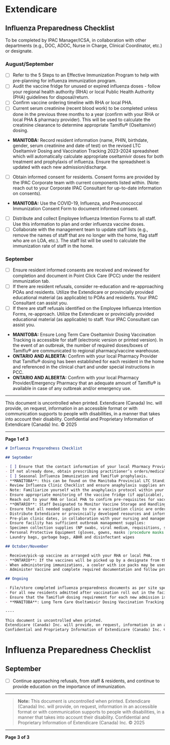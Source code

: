 # Extendicare
## Influenza Preparedness Checklist

To be completed by IPAC Manager/ICSA, in collaboration with other departments (e.g., DOC, ADOC, Nurse in Charge, Clinical Coordinator, etc.) or designate.

### August/September
- [ ] Refer to the 5 Steps to an Effective Immunization Program to help with pre-planning for influenza immunization program.
- [ ] Audit the vaccine fridge for unused or expired influenza doses - follow your regional health authority (RHA) or local Public Health Authority (PHA) guidelines for disposal/return.
- [ ] Confirm vaccine ordering timeline with RHA or local PHA.
- [ ] Current serum creatinine (recent blood work) to be completed unless done in the previous three months to a year (confirm with your RHA or local PHA & pharmacy provider). This will be used to calculate the creatinine clearance to determine appropriate Tamiflu® (Oseltamivir) dosing.
- **MANITOBA:** Record resident information (name, PHIN, birthdate, gender, serum creatinine and date of test) on the revised LTC Oseltamivir Dosing and Vaccination Tracking 2023-2024 spreadsheet which will automatically calculate appropriate oseltamivir doses for both treatment and prophylaxis of influenza. Ensure the spreadsheet is updated with each new admission/discharge.
- [ ] Obtain informed consent for residents. Consent forms are provided by the IPAC Corporate team with current components listed within. (Note: reach out to your Corporate IPAC Consultant for up-to-date information on consents).
- **MANITOBA:** Use the COVID-19, Influenza, and Pneumococcal Immunization Consent Form to document informed consent.
- [ ] Distribute and collect Employee Influenza Intention Forms to all staff. Use this information to plan and order influenza vaccine doses.
- [ ] Collaborate with the management team to update staff lists (e.g., remove the names of staff that are no longer with the home, flag staff who are on LOA, etc.). The staff list will be used to calculate the immunization rate of staff in the home.

### September
- [ ] Ensure resident informed consents are received and reviewed for completion and document in Point Click Care (PCC) under the resident immunization tab.
- [ ] If there are resident refusals, consider re-education and re-approaching POAs and residents. Utilize the Extendicare or provincially provided educational material (as applicable) to POAs and residents. Your IPAC Consultant can assist you.
- [ ] If there are staff refusals identified on the Employee Influenza Intention Forms, re-approach. Utilize the Extendicare or provincially provided educational material (as applicable) to staff. Your IPAC Consultant can assist you.
- **MANITOBA:** Ensure Long Term Care Oseltamivir Dosing Vaccination Tracking is accessible for staff (electronic version or printed version). In the event of an outbreak, the number of required doses/boxes of Tamiflu® are communicated to regional pharmacy/vaccine warehouse.
- **ONTARIO AND ALBERTA:** Confirm with your local Pharmacy Provider that Tamiflu® dosing has been established for each resident in the home and referenced in the clinical chart and under special instructions in PCC.
- **ONTARIO AND ALBERTA:** Confirm with your local Pharmacy Provider/Emergency Pharmacy that an adequate amount of Tamiflu® is available in case of any outbreak and/or emergency use.

----

This document is uncontrolled when printed. Extendicare (Canada) Inc. will provide, on request, information in an accessible format or with communication supports to people with disabilities, in a manner that takes into account their disability. Confidential and Proprietary Information of Extendicare (Canada) Inc. © 2025

----

**Page 1 of 3**

```markdown
# Influenza Preparedness Checklist

## September

- [ ] Ensure that the contact information of your local Pharmacy Provider/Emergency Pharmacy is up-to-date and is available to the home’s management and registered staff/designate.
- If not already done, obtain prescribing practitioner’s orders/medical directive for:
- [ ] Seasonal Influenza Immunization and Tamiflu® prophylaxis.
- **MANITOBA**: this can be found on the Manitoba Provincial LTC Standing Orders.
- Review Influenza Clinic Checklist and ensure anaphylaxis supplies are available (i.e., epinephrine, Benadryl, etc.).
- Note: Familiarize yourself with the anaphylaxis protocol within your province/directive.
- Ensure appropriate monitoring of the vaccine fridge (if applicable), and maintenance of cold chain requirements, in advance of vaccine delivery. See Cold Chain Checklist (IC 02-01-05 A1).
- Reach out to your RHA or local PHA to confirm pre-requisites for vaccine pick up/delivery (e.g., coolers for transportation, and any required education/training).
- **ONTARIO**: Staff Designated to Monitor Vaccine Storage and Handling Practices in the Premises
- Ensure that all needed supplies to run a vaccination clinic are ordered and available. Refer to the Influenza Clinic Supplies Checklist.
- Distribute Extendicare or provincially developed resources and information about the vaccine and benefits of immunization by posting these throughout the home in high traffic areas i.e., elevators, entrances and in home areas. Refer to the National Immunization Campaign information.
- Pre-plan clinic dates, in collaboration with your nursing and management team.
- Ensure facility has sufficient outbreak management supplies:
- Specimen collection supplies (NP swabs, viral medium, requisitions, stool specimen containers)
- Personal Protective Equipment (gloves, gowns, masks [procedure masks and N95 respirators], eye protection)
- Laundry bags, garbage bags, ABHR and disinfectant wipes

## October/November

- Receive/pick-up vaccine as arranged with your RHA or local PHA.
- **ONTARIO**: If the vaccines will be picked up by a designate from the home, ensure that they have the appropriate knowledge, certifications (if applicable), and supplies, as required by your local PHA.
- When administering immunizations, a cooler with ice packs may be used to store the vaccine according to Cold Chain Checklist (IC 02-01-05 A1).
- Administer Vaccine and complete required documentation and follow provincial reporting guidelines.

## Ongoing

- File/store completed influenza preparedness documents as per site specific processes. (i.e., resident consent forms, antiviral calculations, immunization input form for health care providers).
- For all new residents admitted after vaccination roll out in the facility, ensure that an immunization history is obtained to determine need for Influenza immunization.
- Ensure that the Tamiflu® dosing requirement for each new admission is promptly captured by your local Pharmacy Provider/Emergency Pharmacy.
- **MANITOBA**: Long Term Care Oseltamivir Dosing Vaccination Tracking is updated with each new admission.

----

This document is uncontrolled when printed.
Extendicare (Canada) Inc. will provide, on request, information in an accessible format or with communication supports to people with disabilities, in a manner that takes into account their disability.
Confidential and Proprietary Information of Extendicare (Canada) Inc. © 2025
```

# Influenza Preparedness Checklist

## September

- ☐ Continue approaching refusals, from staff & residents, and continue to provide education on the importance of immunization.

----

> **Note:** This document is uncontrolled when printed.
> Extendicare (Canada) Inc. will provide, on request, information in an accessible format or with communication supports to people with disabilities, in a manner that takes into account their disability.
> Confidential and Proprietary Information of Extendicare (Canada) Inc. © 2025

----

**Page 3 of 3**